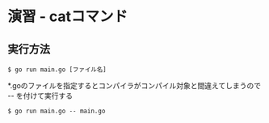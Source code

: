 # 演習 - catコマンド

## 実行方法

```
$ go run main.go [ファイル名]
```

*.goのファイルを指定するとコンパイラがコンパイル対象と間違えてしまうので -- を付けて実行する
```
$ go run main.go -- main.go
```
